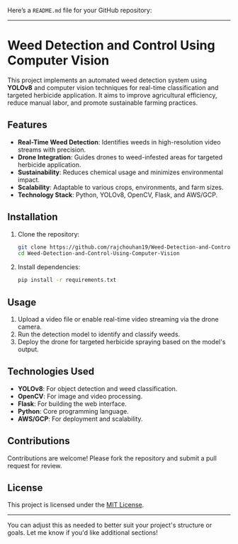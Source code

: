 Here’s a `README.md` file for your GitHub repository:

---

# Weed Detection and Control Using Computer Vision

This project implements an automated weed detection system using **YOLOv8** and computer vision techniques for real-time classification and targeted herbicide application. It aims to improve agricultural efficiency, reduce manual labor, and promote sustainable farming practices.

## Features
- **Real-Time Weed Detection**: Identifies weeds in high-resolution video streams with precision.
- **Drone Integration**: Guides drones to weed-infested areas for targeted herbicide application.
- **Sustainability**: Reduces chemical usage and minimizes environmental impact.
- **Scalability**: Adaptable to various crops, environments, and farm sizes.
- **Technology Stack**: Python, YOLOv8, OpenCV, Flask, and AWS/GCP.

## Installation
1. Clone the repository:
   ```bash
   git clone https://github.com/rajchouhan19/Weed-Detection-and-Control-Using-Computer-Vision.git
   cd Weed-Detection-and-Control-Using-Computer-Vision
   ```
2. Install dependencies:
   ```bash
   pip install -r requirements.txt
   ```

## Usage
1. Upload a video file or enable real-time video streaming via the drone camera.
2. Run the detection model to identify and classify weeds.
3. Deploy the drone for targeted herbicide spraying based on the model's output.

## Technologies Used
- **YOLOv8**: For object detection and weed classification.
- **OpenCV**: For image and video processing.
- **Flask**: For building the web interface.
- **Python**: Core programming language.
- **AWS/GCP**: For deployment and scalability.

## Contributions
Contributions are welcome! Please fork the repository and submit a pull request for review.

## License
This project is licensed under the [MIT License](LICENSE).

---

You can adjust this as needed to better suit your project's structure or goals. Let me know if you'd like additional sections!
